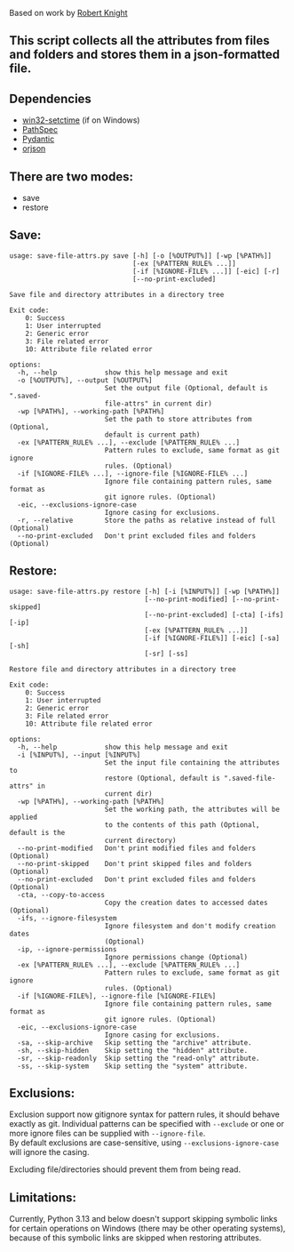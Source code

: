 Based on work by [Robert Knight][1]

## This script collects all the attributes from files and folders and stores them in a json-formatted file.

Dependencies
-------------------------

- [win32-setctime](https://github.com/Delgan/win32-setctime) (if on Windows)
- [PathSpec](https://github.com/cpburnz/python-pathspec)
- [Pydantic](https://github.com/pydantic/pydantic)
- [orjson](https://github.com/ijl/orjson)

There are two modes:
-------------------------

- save
- restore

Save:
-------------------------

```shell
usage: save-file-attrs.py save [-h] [-o [%OUTPUT%]] [-wp [%PATH%]]
                               [-ex [%PATTERN_RULE% ...]]
                               [-if [%IGNORE-FILE% ...]] [-eic] [-r]
                               [--no-print-excluded]

Save file and directory attributes in a directory tree

Exit code:
    0: Success
    1: User interrupted
    2: Generic error
    3: File related error
    10: Attribute file related error

options:
  -h, --help            show this help message and exit
  -o [%OUTPUT%], --output [%OUTPUT%]
                        Set the output file (Optional, default is ".saved-
                        file-attrs" in current dir)
  -wp [%PATH%], --working-path [%PATH%]
                        Set the path to store attributes from (Optional,
                        default is current path)
  -ex [%PATTERN_RULE% ...], --exclude [%PATTERN_RULE% ...]
                        Pattern rules to exclude, same format as git ignore
                        rules. (Optional)
  -if [%IGNORE-FILE% ...], --ignore-file [%IGNORE-FILE% ...]
                        Ignore file containing pattern rules, same format as
                        git ignore rules. (Optional)
  -eic, --exclusions-ignore-case
                        Ignore casing for exclusions.
  -r, --relative        Store the paths as relative instead of full (Optional)
  --no-print-excluded   Don't print excluded files and folders (Optional)
```

Restore:
-------------------------

```shell
usage: save-file-attrs.py restore [-h] [-i [%INPUT%]] [-wp [%PATH%]]
                                  [--no-print-modified] [--no-print-skipped]
                                  [--no-print-excluded] [-cta] [-ifs] [-ip]
                                  [-ex [%PATTERN_RULE% ...]]
                                  [-if [%IGNORE-FILE%]] [-eic] [-sa] [-sh]
                                  [-sr] [-ss]

Restore file and directory attributes in a directory tree

Exit code:
    0: Success
    1: User interrupted
    2: Generic error
    3: File related error
    10: Attribute file related error

options:
  -h, --help            show this help message and exit
  -i [%INPUT%], --input [%INPUT%]
                        Set the input file containing the attributes to
                        restore (Optional, default is ".saved-file-attrs" in
                        current dir)
  -wp [%PATH%], --working-path [%PATH%]
                        Set the working path, the attributes will be applied
                        to the contents of this path (Optional, default is the
                        current directory)
  --no-print-modified   Don't print modified files and folders (Optional)
  --no-print-skipped    Don't print skipped files and folders (Optional)
  --no-print-excluded   Don't print excluded files and folders (Optional)
  -cta, --copy-to-access
                        Copy the creation dates to accessed dates (Optional)
  -ifs, --ignore-filesystem
                        Ignore filesystem and don't modify creation dates
                        (Optional)
  -ip, --ignore-permissions
                        Ignore permissions change (Optional)
  -ex [%PATTERN_RULE% ...], --exclude [%PATTERN_RULE% ...]
                        Pattern rules to exclude, same format as git ignore
                        rules. (Optional)
  -if [%IGNORE-FILE%], --ignore-file [%IGNORE-FILE%]
                        Ignore file containing pattern rules, same format as
                        git ignore rules. (Optional)
  -eic, --exclusions-ignore-case
                        Ignore casing for exclusions.
  -sa, --skip-archive   Skip setting the "archive" attribute.
  -sh, --skip-hidden    Skip setting the "hidden" attribute.
  -sr, --skip-readonly  Skip setting the "read-only" attribute.
  -ss, --skip-system    Skip setting the "system" attribute.
```

Exclusions:
-------------------------
Exclusion support now gitignore syntax for pattern rules, it should behave exactly as git.
Individual patterns can be specified with `--exclude` or one or more ignore files can be supplied with
`--ignore-file`.  
By default exclusions are case-sensitive, using `--exclusions-ignore-case` will ignore the casing.

Excluding file/directories should prevent them from being read.

Limitations:
-------------------------
Currently, Python 3.13 and below doesn't support skipping symbolic links for certain operations on Windows (there may be
other
operating systems), because of this symbolic links are skipped when restoring attributes.

[1]: https://github.com/robertknight/mandrawer
